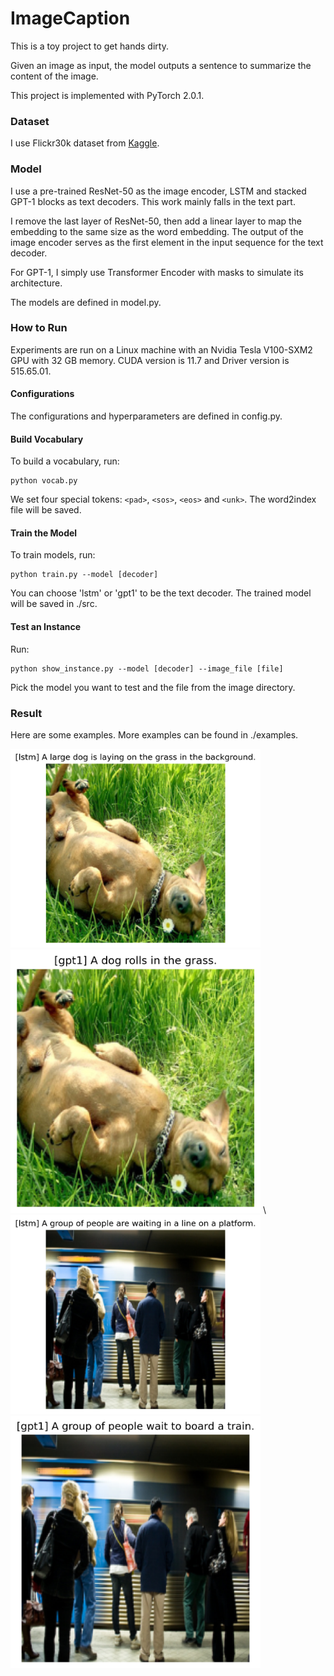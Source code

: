 # ImageCaption

This is a toy project to get hands dirty.

Given an image as input, the model outputs a sentence to summarize the content of the image.

This project is implemented with PyTorch 2.0.1.

### Dataset

I use Flickr30k dataset from [Kaggle](https://www.kaggle.com/datasets/adityajn105/flickr30k).

### Model

I use a pre-trained ResNet-50 as the image encoder, LSTM and stacked GPT-1 blocks as text decoders.
This work mainly falls in the text part. 

I remove the last layer of ResNet-50, then add a linear layer to map the embedding to the same size as the word embedding. 
The output of the image encoder serves as the first element in the input sequence for the text decoder. 

For GPT-1, I simply use Transformer Encoder with masks to simulate its architecture.

The models are defined in model.py.

### How to Run

Experiments are run on a Linux machine with an Nvidia Tesla V100-SXM2 GPU with 32 GB memory. 
CUDA version is 11.7 and Driver version is 515.65.01.

#### Configurations

The configurations and hyperparameters are defined in config.py.

#### Build Vocabulary

To build a vocabulary, run:

```
python vocab.py
``` 

We set four special tokens: `<pad>`, `<sos>`, `<eos>` and `<unk>`. 
The word2index file will be saved.

#### Train the Model

To train models, run:

```
python train.py --model [decoder]
``` 

You can choose 'lstm' or 'gpt1' to be the text decoder.
The trained model will be saved in ./src.

#### Test an Instance

Run:

```
python show_instance.py --model [decoder] --image_file [file]
``` 

Pick the model you want to test and the file from the image directory.

### Result

Here are some examples.
More examples can be found in ./examples.

<img src="./examples/229862312_b32_h1024_l1_e10_lstm.png" width="400"/>
<img src="./examples/229862312_b32_h1024_l6_e10_gpt1.png" width="400"/>
\
<img src="./examples/2414384480_b32_h1024_l1_e10_lstm.png" width="400"/>
<img src="./examples/2414384480_b32_h1024_l6_e10_gpt1.png" width="400"/>
